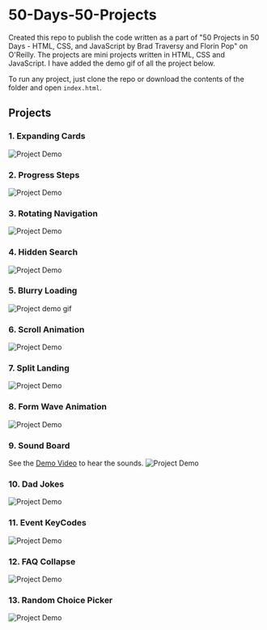 # 50-Days-50-Projects
Created this repo to publish the code written as a part of "50 Projects in 50 Days - HTML, CSS, and JavaScript by Brad Traversy and Florin Pop" on O'Reilly. The projects are mini projects written in HTML, CSS and JavaScript. I have added the demo gif of all the project below. 

To run any project, just clone the repo or download the contents of the folder and open `index.html`.

## Projects

### 1. Expanding Cards
![Project Demo](https://github.com/milan-vishnoi/50-Days-50-Projects/blob/main/1.%20Expanding%20Cards/project_demo.gif)

### 2. Progress Steps
![Project Demo](https://github.com/milan-vishnoi/50-Days-50-Projects/blob/main/2.%20Progress%20Steps/demo.gif)

### 3. Rotating Navigation
![Project Demo](https://github.com/milan-vishnoi/50-Days-50-Projects/blob/main/3.%20Rotating%20Navigation/demo.gif)

### 4. Hidden Search
![Project Demo](https://github.com/milan-vishnoi/50-Days-50-Projects/blob/main/4.%20Hidden%20Search/demo.gif)

### 5. Blurry Loading
![Project demo gif](https://github.com/milan-vishnoi/50-Days-50-Projects/blob/main/5.%20Blurry%20Loading/demo.gif)

### 6. Scroll Animation
![Project Demo](https://github.com/milan-vishnoi/50-Days-50-Projects/blob/main/6.%20Scroll%20Animation/demo.gif)

### 7. Split Landing
![Project Demo](https://github.com/milan-vishnoi/50-Days-50-Projects/blob/main/7.%20Split%20Landing/demo.gif)

### 8. Form Wave Animation
![Project Demo](https://github.com/milan-vishnoi/50-Days-50-Projects/blob/main/8.%20Form%20Wave%20Animation/demo.gif)

### 9. Sound Board
See the [Demo Video](https://github.com/milan-vishnoi/50-Days-50-Projects/blob/main/9.%20Sound%20Board/demo.mp4) to hear the sounds.
![Project Demo](https://github.com/milan-vishnoi/50-Days-50-Projects/blob/main/9.%20Sound%20Board/demo.gif)

### 10. Dad Jokes
![Project Demo](https://github.com/milan-vishnoi/50-Days-50-Projects/blob/main/10.%20Dad%20Jokes/demo.gif)

### 11. Event KeyCodes
![Project Demo](https://github.com/milan-vishnoi/50-Days-50-Projects/blob/main/11.%20Event%20KeyCodes/demo.gif)

### 12. FAQ Collapse
![Project Demo](https://github.com/milan-vishnoi/50-Days-50-Projects/blob/main/12.%20FAQ%20Collapse/demo.gif)

### 13. Random Choice Picker
![Project Demo](https://github.com/milan-vishnoi/50-Days-50-Projects/blob/main/13.%20Random%20Choice%20Picker/demo.gif)